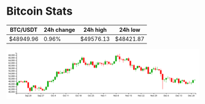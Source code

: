 # Bitcoin Stats

BTC/USDT|24h change|24h high|24h low|
|---|---|---|---|
|$48949.96|0.96%|$49576.13|$48421.87|

<img src="./chart.svg">
